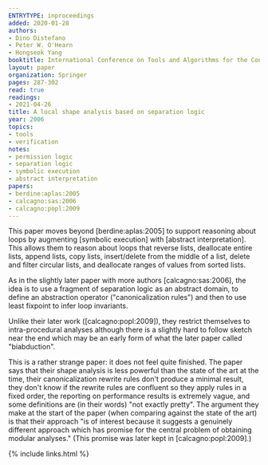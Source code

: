 ```yaml
---
ENTRYTYPE: inproceedings
added: 2020-01-28
authors:
- Dino Distefano
- Peter W. O'Hearn
- Hongseok Yang
booktitle: International Conference on Tools and Algorithms for the Construction and Analysis of Systems
layout: paper
organization: Springer
pages: 287-302
read: true
readings:
- 2021-04-26
title: A local shape analysis based on separation logic
year: 2006
topics:
- tools
- verification
notes:
- permission logic
- separation logic
- symbolic execution
- abstract interpretation
papers:
- berdine:aplas:2005
- calcagno:sas:2006
- calcagno:popl:2009
---
```


This paper moves beyond [berdine:aplas:2005] to support reasoning about loops
by augmenting [symbolic execution] with [abstract interpretation].
This allows them to reason about loops that reverse lists, deallocate entire lists,
append lists, copy lists, insert/delete from the middle of
a list, delete and filter circular lists, and deallocate ranges of values from sorted lists.

As in the slightly later paper with more authors [calcagno:sas:2006],
the idea is to use a fragment of separation logic as an abstract domain,
to define an abstraction operator ("canonicalization rules")
and then to use least fixpoint to infer loop invariants.

Unlike their later work ([calcagno:popl:2009]), they restrict themselves to
intra-procedural analyses although there is a slightly hard to follow
sketch near the end which may be an early form of what the later paper
called "biabduction".

This is a rather strange paper: it does not feel quite finished.  The paper
says that their shape analysis is less powerful than the state of the art at
the time, their canonicalization rewrite rules don't produce a minimal result,
they don't know if the rewrite rules are confluent so they apply rules in a
fixed order, the reporting on performance results is extremely vague, and some
definitions are (in their words) "not exactly pretty".  The argument they make
at the start of the paper (when comparing against the state of the art) is that
their approach "is of interest because it suggests a genuinely different
approach which has promise for the central problem of obtaining modular
analyses." (This promise was later kept in [calcagno:popl:2009].)

{% include links.html %}
